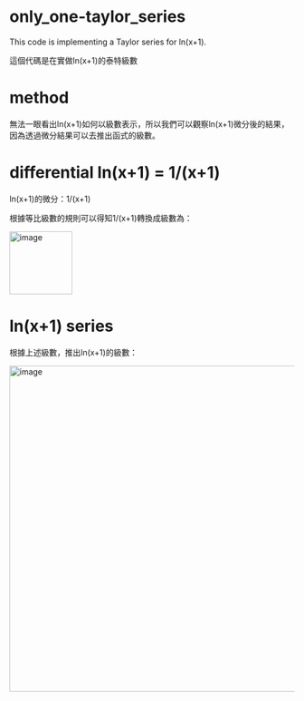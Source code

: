 # only_one-taylor_series
This code is implementing a Taylor series for ln(x+1).

這個代碼是在實做ln(x+1)的泰特級數


# method
無法一眼看出ln(x+1)如何以級數表示，所以我們可以觀察ln(x+1)微分後的結果，因為透過微分結果可以去推出函式的級數。

# differential ln(x+1) = 1/(x+1)
ln(x+1)的微分：1/(x+1)

根據等比級數的規則可以得知1/(x+1)轉換成級數為：


<img width="111" alt="image" src="https://github.com/LoTzuChin/only_one-taylor_series/assets/115769579/36a481b1-f5fd-495c-b94d-e75ed0e53242">

# ln(x+1) series
根據上述級數，推出ln(x+1)的級數：


<img width="575" alt="image" src="https://github.com/LoTzuChin/only_one-taylor_series/assets/115769579/c20ef2b5-cfa2-40dc-a72c-5d8a35eff61a">



